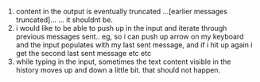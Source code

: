 1. content in the output is eventually truncated ...[earlier messages truncated]... ... it shouldnt be.
2. i would like to be able to push up in the input and iterate through previous messages sent.. eg, so i can push up arrow on my keyboard and the input populates with my last sent message, and if i hit up again i get the second last sent message etc etc
3. while typing in the input, sometimes the text content visible in the history moves up and down a little bit. that should not happen.